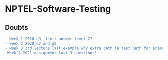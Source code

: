 # NPTEL-Software-Testing

## Doubts

```diff  
- week 1 2020 q9, isn't answer level 2?
- week 2 2020 q7 and q9
- week 3 3rd lecture last example why extra path in test path for prime path coverage  
-Week 6 2021 assignment last 3 questions?  
```  
  
  

